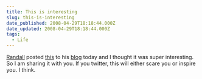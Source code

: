 ```yaml
---
title: This is interesting
slug: this-is-interesting
date_published: 2008-04-29T18:18:44.000Z
date_updated: 2008-04-29T18:18:44.000Z
tags:
  - Life
---
```


[Randall](http://randallpauljenkins.com/) posted [this](http://twistori.com) to his [blog](http://randallpauljenkins.com/2008/04/29/i-dont-know-what-this-is/#comments) today and I thought it was super interesting. So I am sharing it with you. If you twitter, this will either scare you or inspire you. I think.
